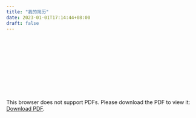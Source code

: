 ```yaml
---
title: "我的简历"
date: 2023-01-01T17:14:44+08:00
draft: false
---
```


<object data="https://mry-1257430317.cos.ap-shanghai.myqcloud.com/resume.pdf" type="application/pdf" width="120%" height="120vh">
    <embed src="https://mry-1257430317.cos.ap-shanghai.myqcloud.com/resume.pdf">
        <p>This browser does not support PDFs. Please download the PDF to view it: <a href="https://mry-1257430317.cos.ap-shanghai.myqcloud.com/resume.pdf">Download PDF</a>.</p>
    </embed>
</object>
